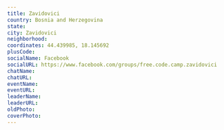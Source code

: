 ```yaml
---
title: Zavidovici
country: Bosnia and Herzegovina
state: 
city: Zavidovici
neighborhood: 
coordinates: 44.439985, 18.145692
plusCode:
socialName: Facebook
socialURL: https://www.facebook.com/groups/free.code.camp.zavidovici
chatName:
chatURL:
eventName:
eventURL:
leaderName:
leaderURL:
oldPhoto: 
coverPhoto:
---
```

